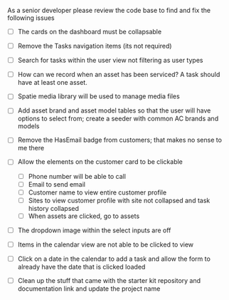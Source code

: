 As a senior developer please review the code base to find and fix the following issues

- [ ] The cards on the dashboard must be collapsable
- [ ] Remove the Tasks navigation items (its not required)
- [ ] Search for tasks within the user view not filtering as user types

- [ ] How can we record when an asset has been serviced? A task should have at least one asset.
- [ ] Spatie media library will be used to manage media files
- [ ] Add asset brand and asset model tables so that the user will have options to select from; create a seeder with common AC brands and models
- [ ] Remove the HasEmail badge from customers; that makes no sense to me there
- [ ] Allow the elements on the customer card to be clickable
    - [ ] Phone number will be able to call
    - [ ] Email to send email
    - [ ] Customer name to view entire customer profile
    - [ ] Sites to view customer profile with site not collapsed and task history collapsed
    - [ ] When assets are clicked, go to assets
- [ ] The dropdown image within the select inputs are off
- [ ] Items in the calendar view are not able to be clicked to view
- [ ] Click on a date in the calendar to add a task and allow the form to already have the date that is clicked loaded
- [ ] Clean up the stuff that came with the starter kit repository and documentation link and update the project name
